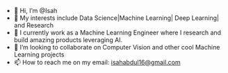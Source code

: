 - 👋 Hi, I’m @Isah
- 👀 My interests include Data Science|Machine Learning| Deep Learning| and Research
- 🌱 I currently work as a Machine Learning Engineer where I research and build amazing products leveraging AI.
- 💞️ I’m looking to collaborate on Computer Vision and other cool Machine Learning projects
- 📫 How to reach me on my email: isahabdul16@gmail.com

<!---
Data-Cloud/Data-Cloud is a ✨ special ✨ repository because its `README.md` (this file) appears on your GitHub profile.
You can click the Preview link to take a look at your changes.
--->
